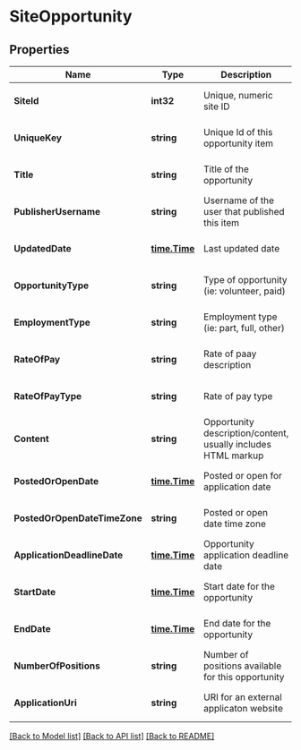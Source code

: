 # SiteOpportunity

## Properties
Name | Type | Description | Notes
------------ | ------------- | ------------- | -------------
**SiteId** | **int32** | Unique, numeric site ID | [optional] [default to null]
**UniqueKey** | **string** | Unique Id of this opportunity item | [optional] [default to null]
**Title** | **string** | Title of the opportunity | [optional] [default to null]
**PublisherUsername** | **string** | Username of the user that published this item | [optional] [default to null]
**UpdatedDate** | [**time.Time**](time.Time.md) | Last updated date | [optional] [default to null]
**OpportunityType** | **string** | Type of opportunity (ie: volunteer, paid) | [optional] [default to null]
**EmploymentType** | **string** | Employment type (ie: part, full, other) | [optional] [default to null]
**RateOfPay** | **string** | Rate of paay description | [optional] [default to null]
**RateOfPayType** | **string** | Rate of pay type | [optional] [default to null]
**Content** | **string** | Opportunity description/content, usually includes HTML markup | [optional] [default to null]
**PostedOrOpenDate** | [**time.Time**](time.Time.md) | Posted or open for application date | [optional] [default to null]
**PostedOrOpenDateTimeZone** | **string** | Posted or open date time zone | [optional] [default to null]
**ApplicationDeadlineDate** | [**time.Time**](time.Time.md) | Opportunity application deadline date | [optional] [default to null]
**StartDate** | [**time.Time**](time.Time.md) | Start date for the opportunity | [optional] [default to null]
**EndDate** | [**time.Time**](time.Time.md) | End date for the opportunity | [optional] [default to null]
**NumberOfPositions** | **string** | Number of positions available for this opportunity | [optional] [default to null]
**ApplicationUri** | **string** | URI for an external applicaton website | [optional] [default to null]

[[Back to Model list]](../README.md#documentation-for-models) [[Back to API list]](../README.md#documentation-for-api-endpoints) [[Back to README]](../README.md)

